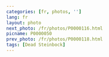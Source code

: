 ```yaml
---
categories: [fr, photos, '']
lang: fr
layout: photo
next_photo: /fr/photos/P0000116.html
picname: P0000050
prev_photo: /fr/photos/P0000118.html
tags: [Dead Steinbock]
---
```

